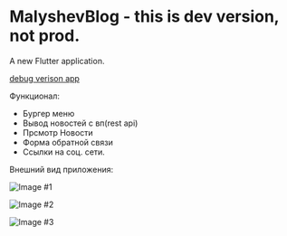 # MalyshevBlog - this is dev version, not prod.

A new Flutter application.

[debug verison app](http://blog.ruvem.ru/app-debug.apk)

Функционал:
- Бургер меню
- Вывод новостей с вп(rest api)
- Прсмотр Новости
- Форма обратной связи
- Ссылки на соц. сети.

Внешний вид приложения:

![Image #1](https://i.ibb.co/1Jm9537/photo-2020-09-09-13-05-09.jpg)

![Image #2](https://i.ibb.co/bKX7NKb/photo-2020-09-09-13-05-19.jpg)

![Image #3](https://i.ibb.co/yBcvcZ2/photo-2020-09-09-13-05-14.jpg)


